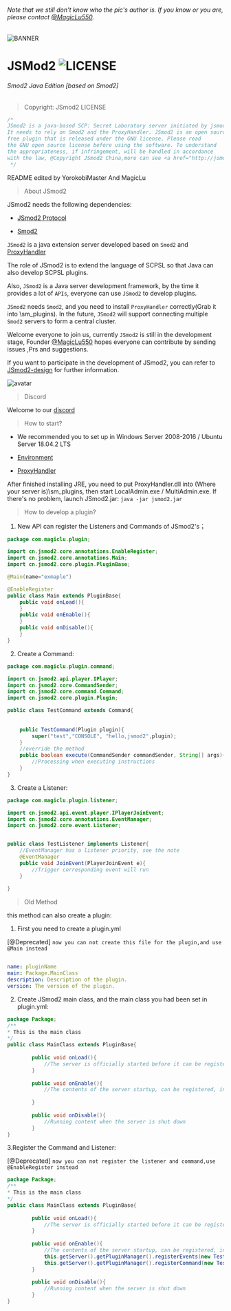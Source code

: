 ###### Note that we still don't know who the pic's author is. If you know or you are, please contact [@MagicLu550](https://github.com/MagicLu550).
![BANNER](6DC1237F3087F7B13213246693E6B81E.jpg)
# JSMod2    ![LICENSE](https://img.shields.io/badge/license-GPL-blue.svg)
###### Smod2 Java Edition [based on Smod2]

> Copyright: JSmod2 LICENSE 
```java
/*
JSmod2 is a java-based SCP: Secret Laboratory server initiated by jsmod2.cn.
It needs to rely on Smod2 and the ProxyHandler. JSmod2 is an open source
free plugin that is released under the GNU license. Please read
the GNU open source license before using the software. To understand
the appropriateness, if infringement, will be handled in accordance
with the law, @Copyright JSmod2 China,more can see <a href="http://jsmod2.cn">that<a>
 */
```

README edited by YorokobiMaster And MagicLu

> About JSmod2

JSmod2 needs the following dependencies:

* [JSmod2 Protocol](https://github.com/jsmod2-java-c/Jsmod2_protocol.git)

* [Smod2](https://github.com/Grover-c13/Smod2)

`JSmod2` is a java extension server 
developed based on `Smod2` and [ProxyHandler](https://github.com/jsmod2-java-c/ProxyHandler)

The role of JSmod2 is to extend the language of SCPSL
so that Java can also develop SCPSL plugins.

Also, `JSmod2` is a Java server 
development framework, by the time it provides a lot of `APIs`,
everyone can use `JSmod2` to develop plugins.

`JSmod2` needs `Smod2`, and you need to install `ProxyHandler` 
correctly(Grab it into \sm_plugins). In the future, `JSmod2` will support 
connecting multiple `Smod2` servers to form a central cluster.

Welcome everyone to join us, 
currently `JSmod2` is still in the development stage, 
Founder [@MagicLu550](https://github.com/MagicLu550) hopes everyone can contribute
by sending issues ,Prs and suggestions.

If you want to participate in the development of JSmod2,
you can refer to [JSmod2-design](https://github.com/jsmod2-java-c/jsmod2-design) for further information.

![avatar](github_info/jsmod2-banner.png)

> Discord

Welcome to our [discord](https://discord.gg/Qjzvb2a)

> How to start?
* We recommended you to set up in Windows Server 2008-2016 / Ubuntu Server 18.04.2 LTS

* [Environment](https://www.oracle.com/technetwork/java/javase/downloads/index.html)
* [ProxyHandler](https://github.com/jsmod2-java-c/JSMod2-ProxyHandler)

After finished installing JRE, you need to put ProxyHandler.dll into 
(Where your server is)\sm_plugins, then start LocalAdmin.exe / MultiAdmin.exe.
If there's no problem, launch JSmod2.jar:
`java -jar jsmod2.jar`

> How to develop a plugin?

1. New API can register the Listeners and Commands of JSmod2's；

```java
package com.magiclu.plugin;

import cn.jsmod2.core.annotations.EnableRegister;
import cn.jsmod2.core.annotations.Main;
import cn.jsmod2.core.plugin.PluginBase;

@Main(name="exmaple")

@EnableRegister
public class Main extends PluginBase{
    public void onLoad(){
    }
    public void onEnable(){
    }
    public void onDisable(){
    }
}
```
2. Create a Command:
```java
package com.magiclu.plugin.command;

import cn.jsmod2.api.player.IPlayer;
import cn.jsmod2.core.CommandSender;
import cn.jsmod2.core.command.Command;
import cn.jsmod2.core.plugin.Plugin;

public class TestCommand extends Command{
    
   
    public TestCommand(Plugin plugin){
        super("test","CONSOLE", "hello,jsmod2",plugin);
    }
    //override the method
    public boolean execute(CommandSender commandSender, String[] args){
        //Processing when executing instructions
    }
}

```

3. Create a Listener:
```java
package com.magiclu.plugin.listener;

import cn.jsmod2.api.event.player.IPlayerJoinEvent;
import cn.jsmod2.core.annotations.EventManager;
import cn.jsmod2.core.event.Listener;


public class TestListener implements Listener{
    //EventManager has a listener priority, see the note
    @EventManager
    public void JoinEvent(PlayerJoinEvent e){
        //Trigger corresponding event will run
    }
    
}
```
> Old Method

this method can also create a plugin:

1. First you need to create a plugin.yml 

[@Deprecated]
`now you can not create this file for the plugin,and use @Main instead`
```yaml

name: pluginName
main: Package.MainClass
description: Description of the plugin.
version: The version of the plugin.

```
2. Create JSmod2 main class, and the main class you had been set in plugin.yml:
```java
package Package;
/**
* This is the main class
*/
public class MainClass extends PluginBase{
    
        public void onLoad(){
            //The server is officially started before it can be registered.
        }
    
        public void onEnable(){
            //The contents of the server startup, can be registered, initialized, etc.
    
        }
    
        public void onDisable(){
            //Running content when the server is shut down
        }
} 

```


3.Register the Command and Listener:

[@Deprecated]
`now you can not register the listener and command,use @EnableRegister instead`
```java
package Package;
/**
* This is the main class
*/
public class MainClass extends PluginBase{
    
        public void onLoad(){
            //The server is officially started before it can be registered.
        }
    
        public void onEnable(){
            //The contents of the server startup, can be registered, initialized, etc.
            this.getServer().getPluginManager().registerEvents(new TestListener(),this);
            this.getServer().getPluginManager().registerCommand(new TestCommand(this));
        }
    
        public void onDisable(){
            //Running content when the server is shut down
        }
} 

```

